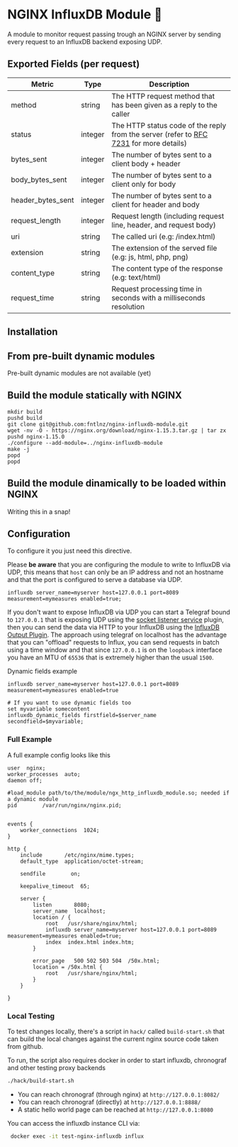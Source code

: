 # NGINX InfluxDB Module :unicorn:

A module to monitor request passing trough an NGINX server by sending
every request to an InfluxDB backend exposing UDP.

## Exported Fields (per request)

| Metric                | Type    | Description                                                                                                                                |
|-----------------------|---------|--------------------------------------------------------------------------------------------------------------------------------------------|
| method                | string  | The HTTP request method that has been given as a reply to the caller                                                                       |
| status                | integer | The HTTP status code of the reply from the server (refer to [RFC 7231](https://tools.ietf.org/html/rfc7231#section-6.1) for more details)  |
| bytes_sent            | integer | The number of bytes sent to a client body + header                                                                                         |
| body_bytes_sent       | integer | The number of bytes sent to a client only for body                                                                                         |
| header_bytes_sent     | integer | The number of bytes sent to a client for header and body                                                                                   |
| request_length        | integer | Request length (including request line, header, and request body)                                                                          |
| uri                   | string  | The called uri (e.g: /index.html)                                                                                                          |
| extension             | string  | The extension of the served file (e.g: js, html, php, png)                                                                                 |
| content_type          | string  | The content type of the response (e.g: text/html)                                                                                          |
| request_time          | string  | Request processing time in seconds with a milliseconds resolution                                                                          |


## Installation

## From pre-built dynamic modules

Pre-built dynamic modules are not available (yet)

## Build the module statically with NGINX

```
mkdir build
pushd build
git clone git@github.com:fntlnz/nginx-influxdb-module.git
wget -nv -O - https://nginx.org/download/nginx-1.15.3.tar.gz | tar zx
pushd nginx-1.15.0
./configure --add-module=../nginx-influxdb-module
make -j
popd
popd
```


## Build the module dinamically to be loaded within NGINX

Writing this in a snap!

## Configuration

To configure it you just need this directive.

Please **be aware** that you are configuring the module to write to InfluxDB via UDP,
this means that `host` can only be an IP address and not an hostname and that the port
is configured to serve a database via UDP.


```
influxdb server_name=myserver host=127.0.0.1 port=8089 measurement=mymeasures enabled=true;
```

If you don't want to expose InfluxDB via UDP you can start a Telegraf bound to `127.0.0.1`
that is exposing UDP using the [socket listener service](https://github.com/influxdata/telegraf/tree/release-1.6/plugins/inputs/socket_listener) plugin, then you can send the data via HTTP to your InfluxDB using the [InfluxDB Output Plugin](https://github.com/influxdata/telegraf/tree/1.8.0/plugins/outputs/influxdb). The approach using telegraf on localhost has the advantage that you can "offload" requests to Influx, you can send requests in batch using a time window and that since `127.0.0.1` is on the `loopback` interface you have an MTU of `65536` that is extremely higher than the usual `1500`.

Dynamic fields example

```
influxdb server_name=myserver host=127.0.0.1 port=8089 measurement=mymeasures enabled=true

# If you want to use dynamic fields too
set myvariable somecontent
influxdb_dynamic_fields firstfield=$server_name secondfield=$myvariable;
```

### Full Example

A full example config looks like this

```nginx
user  nginx;
worker_processes  auto;
daemon off;

#load_module path/to/the/module/ngx_http_influxdb_module.so; needed if a dynamic module
pid        /var/run/nginx/nginx.pid;


events {
    worker_connections  1024;
}

http {
    include       /etc/nginx/mime.types;
    default_type  application/octet-stream;

    sendfile        on;

    keepalive_timeout  65;

    server {
        listen       8080;
        server_name  localhost;
        location / {
            root   /usr/share/nginx/html;
            influxdb server_name=myserver host=127.0.0.1 port=8089 measurement=mymeasures enabled=true;
            index  index.html index.htm;
        }

        error_page   500 502 503 504  /50x.html;
        location = /50x.html {
            root   /usr/share/nginx/html;
        }
    }

}

```


### Local Testing

To test changes locally, there's a script in `hack/` called `build-start.sh` that can
build the local changes against the current nginx source code taken from github.

To run, the script also requires docker in order to start influxdb, chronograf and other testing proxy backends

```bash
./hack/build-start.sh
```

- You can reach chronograf (through nginx) at `http://127.0.0.1:8082/`
- You can reach chronograf (directly) at `http://127.0.0.1:8888/`
- A static hello world page can be reached at `http://127.0.0.1:8080`


You can access the influxdb instance CLI via:

```bash
 docker exec -it test-nginx-influxdb influx
```



